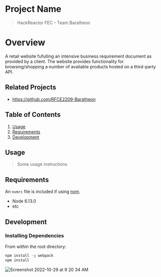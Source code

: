 # Project Name

> HackReactor FEC - Team Baratheon

# Overview

  A retail website fufulling an intensive business requirement document as provided by a client.
  The website provides functionality for browsing/shopping a number of available products hosted on a third-party API.

## Related Projects

  - https://github.com/RFCE2209-Baratheon

## Table of Contents

1. [Usage](#Usage)
1. [Requirements](#requirements)
1. [Development](#development)

## Usage

> Some usage instructions

## Requirements

An `nvmrc` file is included if using [nvm](https://github.com/creationix/nvm).

- Node 6.13.0
- etc

## Development

### Installing Dependencies

From within the root directory:

```sh
npm install -g webpack
npm install
```

![Screenshot 2022-10-29 at 9 20 34 AM](https://user-images.githubusercontent.com/56766405/198833922-3aaa2bd7-aa11-4042-9990-9ce6f5861030.png)


